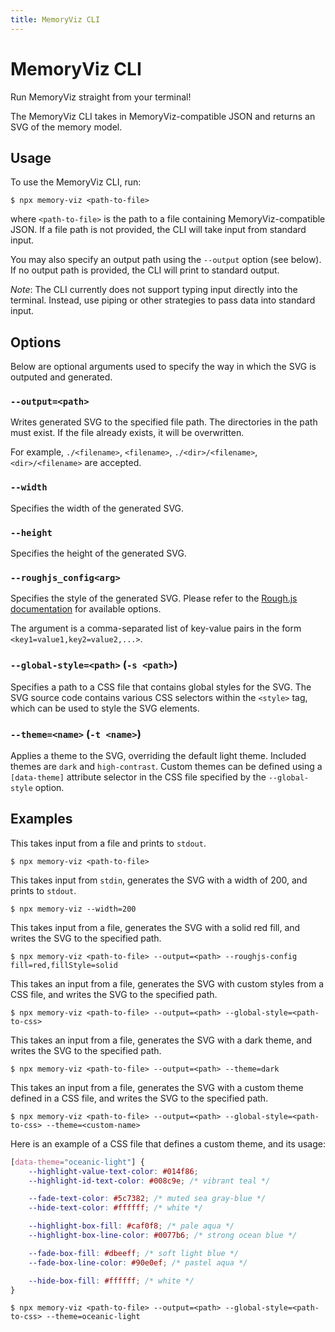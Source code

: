 ```yaml
---
title: MemoryViz CLI
---
```


# MemoryViz CLI

Run MemoryViz straight from your terminal!

The MemoryViz CLI takes in MemoryViz-compatible JSON and returns an SVG of the memory model.

## Usage

To use the MemoryViz CLI, run:

```console
$ npx memory-viz <path-to-file>
```

where `<path-to-file>` is the path to a file containing MemoryViz-compatible JSON. If a file path is not provided, the CLI will take input from standard input.

You may also specify an output path using the `--output` option (see below). If no output path is provided, the CLI will print to standard output.

_Note_: The CLI currently does not support typing input directly into the terminal. Instead, use piping or other strategies to pass data into standard input.

## Options

Below are optional arguments used to specify the way in which the SVG is outputed and generated.

### `--output=<path>`

Writes generated SVG to the specified file path. The directories in the path must exist. If the file already exists, it will be overwritten.

For example, `./<filename>`, `<filename>`, `./<dir>/<filename>`, `<dir>/<filename>` are accepted.

### `--width`

Specifies the width of the generated SVG.

### `--height`

Specifies the height of the generated SVG.

### `--roughjs_config<arg>`

Specifies the style of the generated SVG. Please refer to the [Rough.js documentation](https://github.com/rough-stuff/rough/wiki#options) for available options.

The argument is a comma-separated list of key-value pairs in the form `<key1=value1,key2=value2,...>`.

### `--global-style=<path>` (`-s <path>`)

Specifies a path to a CSS file that contains global styles for the SVG. The SVG source code contains various CSS selectors within the `<style>` tag, which can be used to style the SVG elements.

### `--theme=<name>` (`-t <name>`)

Applies a theme to the SVG, overriding the default light theme. Included themes are `dark` and `high-contrast`. Custom themes can be defined using a `[data-theme]` attribute selector in the CSS file specified by the `--global-style` option.

## Examples

This takes input from a file and prints to `stdout`.

```console
$ npx memory-viz <path-to-file>
```

This takes input from `stdin`, generates the SVG with a width of 200, and prints to `stdout`.

```console
$ npx memory-viz --width=200
```

This takes input from a file, generates the SVG with a solid red fill, and writes the SVG to the specified path.

```console
$ npx memory-viz <path-to-file> --output=<path> --roughjs-config fill=red,fillStyle=solid
```

This takes an input from a file, generates the SVG with custom styles from a CSS file, and writes the SVG to the specified path.

```console
$ npx memory-viz <path-to-file> --output=<path> --global-style=<path-to-css>
```

This takes an input from a file, generates the SVG with a dark theme, and writes the SVG to the specified path.

```console
$ npx memory-viz <path-to-file> --output=<path> --theme=dark
```

This takes an input from a file, generates the SVG with a custom theme defined in a CSS file, and writes the SVG to the specified path.

```console
$ npx memory-viz <path-to-file> --output=<path> --global-style=<path-to-css> --theme=<custom-name>
```

Here is an example of a CSS file that defines a custom theme, and its usage:

```css
[data-theme="oceanic-light"] {
    --highlight-value-text-color: #014f86;
    --highlight-id-text-color: #008c9e; /* vibrant teal */

    --fade-text-color: #5c7382; /* muted sea gray-blue */
    --hide-text-color: #ffffff; /* white */

    --highlight-box-fill: #caf0f8; /* pale aqua */
    --highlight-box-line-color: #0077b6; /* strong ocean blue */

    --fade-box-fill: #dbeeff; /* soft light blue */
    --fade-box-line-color: #90e0ef; /* pastel aqua */

    --hide-box-fill: #ffffff; /* white */
}
```

```console
$ npx memory-viz <path-to-file> --output=<path> --global-style=<path-to-css> --theme=oceanic-light
```
